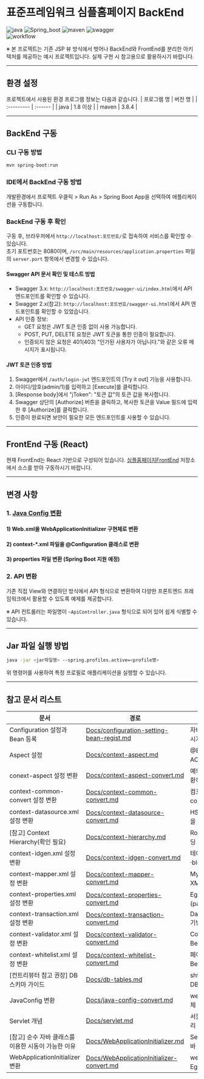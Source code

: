# 표준프레임워크 심플홈페이지 BackEnd

![java](https://img.shields.io/badge/java-007396?style=for-the-badge&logo=JAVA&logoColor=white)
![Spring_boot](https://img.shields.io/badge/Spring_Boot-F2F4F9?style=for-the-badge&logo=spring-boot)
![maven](https://img.shields.io/badge/Maven-C71A36?style=for-the-badge&logo=apache-maven&logoColor=white)
![swagger](https://img.shields.io/badge/swagger-85EA2D?style=for-the-badge&logo=swagger&logoColor=black)  
![workflow](https://github.com/eGovFramework/egovframe-template-simple-backend/actions/workflows/maven.yml/badge.svg)

※ 본 프로젝트는 기존 JSP 뷰 방식에서 벗어나 BackEnd와 FrontEnd를 분리한 아키텍처를 제공하는 예시 프로젝트입니다. 실제 구현 시 참고용으로 활용하시기 바랍니다.

---

## 환경 설정

프로젝트에서 사용된 환경 프로그램 정보는 다음과 같습니다.
| 프로그램 명 | 버전 명 |
| :--------- | :------ |
| java | 1.8 이상 |
| maven | 3.8.4 |

---

## BackEnd 구동

### CLI 구동 방법

```bash
mvn spring-boot:run
```

### IDE에서 BackEnd 구동 방법

개발환경에서 프로젝트 우클릭 > Run As > Spring Boot App을 선택하여 애플리케이션을 구동합니다.

### BackEnd 구동 후 확인

구동 후, 브라우저에서 `http://localhost:포트번호/`로 접속하여 서비스를 확인할 수 있습니다.  
초기 포트번호는 8080이며, `/src/main/resources/application.properties` 파일의 `server.port` 항목에서 변경할 수 있습니다.  

#### Swagger API 문서 확인 및 테스트 방법
- Swagger 3.x: `http://localhost:포트번호/swagger-ui/index.html`에서 API 엔드포인트를 확인할 수 있습니다.
- Swagger 2.x(참고): `http://localhost:포트번호/swagger-ui.html`에서 API 엔드포인트를 확인할 수 있었습니다.
- API 인증 정보:
  - GET 요청은 JWT 토큰 인증 없이 사용 가능합니다.
  - POST, PUT, DELETE 요청은 JWT 토큰을 통한 인증이 필요합니다.
  - 인증되지 않은 요청은 401(403) "인가된 사용자가 아닙니다."와 같은 오류 메시지가 표시됩니다.

#### JWT 토큰 인증 방법
1. Swagger에서 `/auth/login-jwt` 엔드포인트의 [Try it out] 기능을 사용합니다.
2. 아이디/암호(admin/1)를 입력하고 [Execute]를 클릭합니다.
3. [Response body]에서 "jToken": "토큰 값"의 토큰 값을 복사합니다.
4. Swagger 상단의 [Authorize] 버튼을 클릭하고, 복사한 토큰을 Value 필드에 입력한 후 [Authorize]를 클릭합니다.
5. 인증이 완료되면 보안이 필요한 모든 엔드포인트를 사용할 수 있습니다.

---

## FrontEnd 구동 (React)

현재 FrontEnd는 React 기반으로 구성되어 있습니다.
[심플홈페이지FrontEnd](https://github.com/eGovFramework/egovframe-template-simple-react.git) 저장소에서 소스를 받아 구동하시기 바랍니다.

---

## 변경 사항

### 1. [Java Config 변환](./Docs/java-config-convert.md)

#### 1) Web.xml을 WebApplicationInitializer 구현체로 변환

#### 2) context-\*.xml 파일을 @Configuration 클래스로 변환

#### 3) properties 파일 변환 (Spring Boot 지원 예정)

### 2. API 변환

기존 직접 View와 연결하던 방식에서 API 형식으로 변환하여 다양한 프론트엔드 프레임워크에서 활용할 수 있도록 예제를 제공합니다.

※ API 컨트롤러는 파일명이 `~ApiController.java` 형식으로 되어 있어 쉽게 식별할 수 있습니다.

---

## Jar 파일 실행 방법
```bash
java -jar <jar파일명> --spring.profiles.active=<profile명>
```

위 명령어를 사용하여 특정 프로필로 애플리케이션을 실행할 수 있습니다.

---

## 참고 문서 리스트

| 문서                             | 경로                                                                                      | 한줄 설명                                                                          |
|--------------------------------|-----------------------------------------------------------------------------------------|--------------------------------------------------------------------------------|
| Configuration 설정과 Bean 등록      | [Docs/configuration-setting-bean-regist.md](Docs/configuration-setting-bean-regist.md)  | 자바 기반 @Configuration/@Bean 규칙과 컴포넌트 스캔·메시지소스 등 Bean 등록 요령                      |
| Aspect 설정                      | [Docs/context-aspect.md](Docs/context-aspect.md)                                        | @EnableAspectJAutoProxy로 프록시 기반 AOP 활성화 및 AOP 개념·옵션 요약                         |
| conext-aspect 설정 변환            | [Docs/context-aspect-convert.md](Docs/context-aspect-convert.md)                        | 예외 처리 AOP(context-aspect.xml) 를 JavaConfig로 변환하는 방법(Handler/패턴/매니저 등록)         |
| context-common-convert 설정 변환   | [Docs/context-common-convert.md](Docs/context-common-convert.md)                        | 컴포넌트 스캔·메시지소스 등 공통 Bean을 context-common.xml에서 JavaConfig로 이전                   |
| context-datasource.xml 설정 변환   | [Docs/context-datasource-convert.md](Docs/context-datasource-convert.md)                | HSQL 내장 DB·DBCP BasicDataSource 등 데이터소스 설정을 JavaConfig로 변환                     |
| [참고] Context Hierarchy(확인 필요)  | [Docs/context-hierarchy.md](Docs/context-hierarchy.md)                                  | Root/Servlet WebApplicationContext 계층 구조와 역할·로딩 방식 정리                          |
| context-idgen.xml 설정 변환        | [Docs/context-idgen-convert.md](Docs/context-idgen-convert.md)                          | 테이블 기반 ID 생성기(EgovTableIdGnrServiceImpl) 전략·blockSize·관리 테이블 설정 변환             |
| context-mapper.xml 설정 변환       | [Docs/context-mapper-convert.md](Docs/context-mapper-convert.md)                        | MyBatis SqlSessionFactory/매퍼·LobHandler 설정을 XML→JavaConfig로 이전                 |
| context-properties.xml  설정 변환  | [Docs/context-properties-convert.md](Docs/context-properties-convert.md)                | EgovPropertyService에 전역 프로퍼티(pageUnit·fileStorePath 등) 등록(JavaConfig)          |
| context-transaction.xml  설정 변환 | [Docs/context-transaction-convert.md](Docs/context-transaction-convert.md)              | DataSourceTransactionManager·TransactionInterceptor 기반 트랜잭션 AOP 설정(JavaConfig) |
| context-validator.xml  설정 변환   | [Docs/context-validator-convert.md](Docs/context-validator-convert.md)                  | Commons Validator 룰 파일 로딩과 BeanValidator/Factory 설정을 JavaConfig로 변환            |
| context-whitelist.xml  설정 변환   | [Docs/context-whitelist-convert.md](Docs/context-whitelist-convert.md)                  | 페이지 링크 화이트리스트를 util:list → List<String> Bean(JavaConfig)으로 전환                  |
| [컨트리뷰터 참고 권장] DB 스키마 가이드       | [Docs/db-tables.md](Docs/db-tables.md)                                                  | shtdb.sql 기반 테이블 용도·컬럼(한글)·제약·기본값을 정리한 DB 스키마 가이드                              |
| JavaConfig 변환                  | [Docs/java-config-convert.md](Docs/java-config-convert.md)                              | web.xml 및 context-*.xml 전반을 JavaConfig로 옮기는 전체 변환 가이드(연결 문서 포함)                |
| Servlet 개념                     | [Docs/servlet.md](Docs/servlet.md)                                                      | 서블릿/CGI 개념과 요청→서비스→응답 라이프사이클, 매핑 원리 요약                                         |
| [참고] 순수 자바 클래스를 이용한 시동이 가능한 이유 | [Docs/WebApplicationInitializer.md](Docs/WebApplicationInitializer.md)                  | Servlet 3.x WebApplicationInitializer와 Spring의 순수 자바 부트스트랩 원리                  |
| WebApplicationInitializer 변환   | [Docs/WebApplicationInitializer-convert.md](Docs/WebApplicationInitializer-convert.md)  | web.xml의 리스너·컨텍스트·디스패처 설정을 EgovWebApplicationInitializer(JavaConfig)로 변환       |